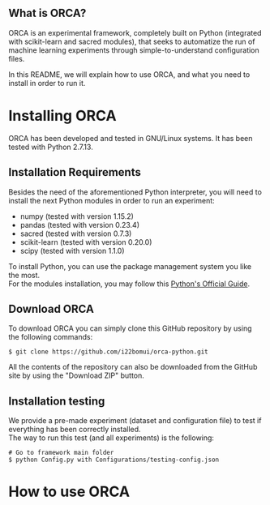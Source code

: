 ## What is ORCA?

ORCA is an experimental framework, completely built on Python (integrated with scikit-learn and sacred modules), 
that seeks to automatize the run of machine learning experiments through simple-to-understand configuration files.

In this README, we will explain how to use ORCA, and what you need to install in order to run it.


# Installing ORCA

ORCA has been developed and tested in GNU/Linux systems. It has been tested with Python 2.7.13.

## Installation Requirements

Besides the need of the aforementioned Python interpreter, you will need to install the next Python modules
in order to run an experiment:

- numpy (tested with version 1.15.2)
- pandas (tested with version 0.23.4)
- sacred (tested with version 0.7.3)
- scikit-learn (tested with version 0.20.0)
- scipy (tested with version 1.1.0)

To install Python, you can use the package management system you like the most.\
For the modules installation, you may follow this [Python's Official Guide](https://docs.python.org/2/installing/index.html).

## Download ORCA

To download ORCA you can simply clone this GitHub repository by using the following commands:

  `$ git clone https://github.com/i22bomui/orca-python.git`
  
All the contents of the repository can also be downloaded from the GitHub site by using the "Download ZIP" button.

## Installation testing

We provide a pre-made experiment (dataset and configuration file) to test if everything has been correctly installed.\
The way to run this test (and all experiments) is the following:

  `# Go to framework main folder`\
  `$ python Config.py with Configurations/testing-config.json`




# How to use ORCA

